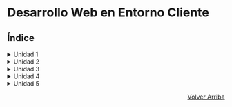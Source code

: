 # Desarrollo Web en Entorno Cliente

## Índice

<details>
<summary>Unidad 1</summary>

* [Práctica 1 - El Desarrollo Web](https://github.com/JoseAlbertoZurera/entorno-cliente/blob/master/Practicas/P1/p1.md)

</details>

<details>
<summary>Unidad 2</summary>

* [Práctica 2 - Lenguaje y Herramientas de Programación en Clientes Web (I)](https://github.com/JoseAlbertoZurera/entorno-cliente/blob/master/Practicas/P2/p2.md)
* [Práctica 3 - Lenguaje y Herramientas de Programación en Clientes Web (II)](https://github.com/JoseAlbertoZurera/entorno-cliente/blob/master/Practicas/P3/p3.md)

</details>

<details>
<summary>Unidad 3</summary>

* ***Sin contenido***

</details>

<details>
<summary>Unidad 4</summary>

* ***Sin contenido***

</details>

<details>
<summary>Unidad 5</summary>

* ***Sin contenido***

</details>

<p align="right"><a href="#top">Volver Arriba</a></p>
